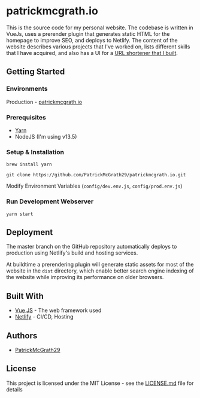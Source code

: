 # patrickmcgrath.io

This is the source code for my personal website. The codebase is written in VueJs, uses a prerender plugin that generates static HTML for the homepage to improve SEO, and deploys to Netlify. The content of the website describes various projects that I've worked on, lists different skills that I have acquired, and also has a UI for a [URL shortener that I built](https://github.com/PatrickMcGrath29/stella).

## Getting Started

### Environments

Production - [patrickmcgrath.io](https://patrickmcgrath.io)

### Prerequisites

- [Yarn](https://yarnpkg.com/lang/en/)
- NodeJS (I'm using v13.5)

### Setup & Installation

```
brew install yarn

git clone https://github.com/PatrickMcGrath29/patrickmcgrath.io.git
```

Modify Environment Variables (`config/dev.env.js`, `config/prod.env.js`)

### Run Development Webserver

```
yarn start
```

## Deployment

The master branch on the GitHub repository automatically deploys to production using Netlify's build and hosting services.

At buildtime a prerendering plugin will generate static assets for most of the website in the `dist` directory, which enable better search engine indexing of the website while improving its performance on older browsers.

## Built With

- [Vue JS](https://vuejs.org/) - The web framework used
- [Netlify](https://www.netlify.com/) - CI/CD, Hosting

## Authors

- [PatrickMcGrath29](https://github.com/PatrickMcGrath29)

## License

This project is licensed under the MIT License - see the [LICENSE.md](LICENSE.md) file for details
